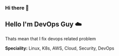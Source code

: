 ### Hi there 👋

## Hello I'm DevOps Guy :cloud:

Thats mean that I fix devops related problem


**Speciality:** Linux, K8s, AWS, Cloud, Security, DevOps




<!--
## :man: About me: 

**JagrutUbale/jagrutubale** is a ✨ _special_ ✨ repository because its `README.md` (this file) appears on your GitHub profile.
## :wave: What I do: 
Here are some ideas to get you started:

- 🔭 I’m currently working on ...
- 🌱 I’m currently learning ...
- 👯 I’m looking to collaborate on ...
- 🤔 I’m looking for help with ...
- 💬 Ask me about ...
- 📫 How to reach me: ...
- 😄 Pronouns: ...
- ⚡ Fun fact: ...
-->
